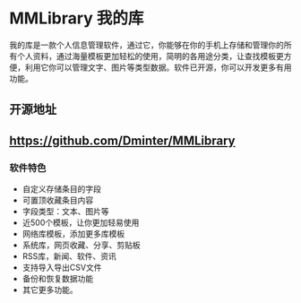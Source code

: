 # MMLibrary 我的库
我的库是一款个人信息管理软件，通过它，你能够在你的手机上存储和管理你的所有个人资料，通过海量模板更加轻松的使用，简明的各用途分类，让查找模板更方便，利用它你可以管理文字、图片等类型数据。软件已开源，你可以开发更多有用功能。

## 开源地址
## https://github.com/Dminter/MMLibrary

### 软件特色
- 自定义存储条目的字段
- 可置顶收藏条目内容
- 字段类型：文本、图片等
- 近500个模板，让你更加轻易使用
- 网络库模板，添加更多库模板
- 系统库，网页收藏、分享、剪贴板
- RSS库，新闻、软件、资讯
- 支持导入导出CSV文件
- 备份和恢复数据功能
- 其它更多功能。
